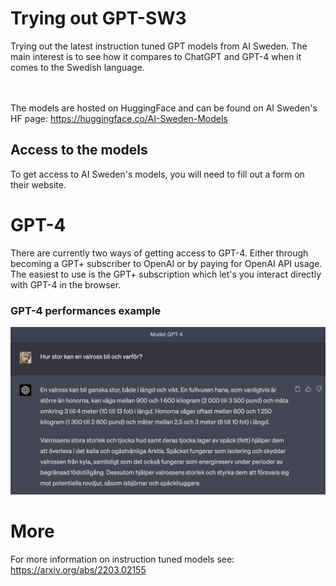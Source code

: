 # Trying out GPT-SW3
Trying out the latest instruction tuned GPT models from AI Sweden. The main interest is to see how it compares to ChatGPT and GPT-4 when it comes to the Swedish language. 

<br><br>
The models are hosted on HuggingFace and can be found on AI Sweden's HF page: https://huggingface.co/AI-Sweden-Models

## Access to the models
To get access to AI Sweden's models, you will need to fill out a form on their website.

# GPT-4
There are currently two ways of getting access to GPT-4. Either through becoming a GPT+ subscriber to OpenAI or by paying for OpenAI API usage. The easiest to use is the GPT+ subscription which let's you interact directly with GPT-4 in the browser.

### GPT-4 performances example
![Alt text](images/gpt4_fraga_valross.png?raw=true "Title")


# More
For more information on instruction tuned models see: https://arxiv.org/abs/2203.02155

